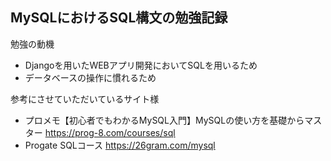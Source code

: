 ## MySQLにおけるSQL構文の勉強記録

勉強の動機
- Djangoを用いたWEBアプリ開発においてSQLを用いるため
- データベースの操作に慣れるため

参考にさせていただいているサイト様
- プロメモ【初心者でもわかるMySQL入門】MySQLの使い方を基礎からマスター https://prog-8.com/courses/sql
- Progate SQLコース https://26gram.com/mysql
